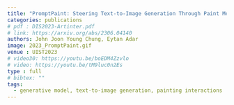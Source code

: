 ```yaml
---
title: "PromptPaint: Steering Text-to-Image Generation Through Paint Medium-like Interactions (Conditionally Accepted)"
categories: publications
# pdf : DIS2023-Artinter.pdf
# link: https://arxiv.org/abs/2306.04140
authors: John Joon Young Chung, Eytan Adar
image: 2023_PromptPaint.gif
venue : UIST2023
# video30: https://youtu.be/boEDM4Zzvlo
# video: https://youtu.be/tM9luc0n2Es
type : full
# bibtex: ""
tags:
  - generative model, text-to-image generation, painting interactions
---
```

